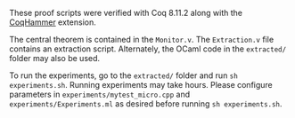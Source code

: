 These proof scripts were verified with Coq 8.11.2 along with the [CoqHammer](https://github.com/lukaszcz/coqhammer) extension.

The central theorem is contained in the `Monitor.v`. The `Extraction.v` file contains an extraction script. Alternately, the OCaml code in the `extracted/` folder may also be used.

To run the experiments, go to the `extracted/` folder and run `sh experiments.sh`. Running experiments may take hours. Please configure parameters in `experiments/mytest_micro.cpp` and `experiments/Experiments.ml` as desired before running `sh experiments.sh`.
